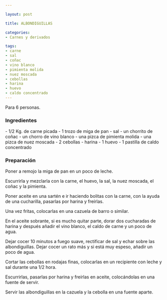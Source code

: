 ```yaml
---

layout: post

title: ALBONDIGUILLAS

categories:
- Carnes y derivados

tags:
- carne
- sal
- coñac
- vino blanco
- pimienta molida
- nuez moscada
- cebollas
- harina
- huevo
- caldo concentrado
---
```


Para 6 personas.

<h3>Ingredientes</h3>
- 1/2 Kg. de carne picada
- 1 trozo de miga de pan
- sal
- un chorrito de coñac
- un chorro de vino blanco
- una pizca de pimienta molida
- una pizca de nuez moscada
- 2 cebollas
- harina
- 1 huevo
- 1 pastilla de caldo concentrado

<h3>Preparación</h3>

Poner a remojo la miga de pan en un poco de leche.

Escurrirla y mezclarla con la carne, el huevo, la sal, la nuez moscada, el coñac y la pimienta.

Poner aceite en una sartén e ir haciendo bolitas con la carne, con la ayuda de una cucharilla, pasarlas por harina y freírlas.

Una vez fritas, colocarlas en una cazuela de barro o similar.

En el aceite sobrante, si es mucho quitar parte, dorar dos cucharadas de harina y después añadir el vino blanco, el caldo de carne y un poco de agua.

Dejar cocer 10 minutos a fuego suave, rectificar de sal y echar sobre las albondiguillas. Dejar cocer un rato más y si está muy espeso, añadir un poco de agua.

Cortar las cebollas en rodajas finas, colocarlas en un recipiente con leche y sal durante una 1/2 hora.

Escurrirlas, pasarlas por harina y freírlas en aceite, colocándolas en una fuente de servir.

Servir las albondiguillas en la cazuela y la cebolla en una fuente aparte.

